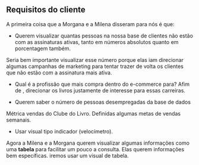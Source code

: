 ## Requisitos do cliente

A primeira coisa que a Morgana e a Milena disseram para nós é que:
- Querem visualizar quantas pessoas na nossa base de clientes não estão com as assinaturas ativas, tanto em números absolutos quanto em porcentagem também.

Seria bem importante visualizar esse número porque elas iam direcionar algumas campanhas de marketing para tentar trazer de volta os clientes que não estão com a assinatura mais ativa.

- Qual é a profissão que mais compra dentro do e-commerce para?
Afim de , direcionar os livros justamente de interesse para essas carreiras.

- Querem saber o número de pessoas desempregadas da base de dados

Métrica vendas do Clube do Livro. Definidas algumas metas de vendas semanais.
- Usar visual tipo indicador (velocímetro).

Agora a Milena e a Morgana querem visualizar algumas informações como uma **tabela** para facilitar um pouco a consulta. Elas querem informações bem específicas. iremos usar um visual de tabela.
